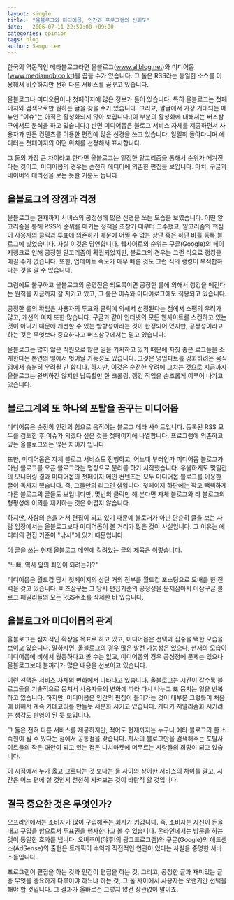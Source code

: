 ```yaml
---
layout: single
title:  "올블로그와 미디어몹, 인간과 프로그램의 신뢰도"
date:   2006-07-11 22:59:00 +09:00
categories: opinion
tags: blog
author: Samgu Lee
---
```

한국의 역동적인 메타블로그라면 올블로그(www.allblog.net)와 미디어몹(www.mediamob.co.kr)을 꼽을 수가 있습니다. 그 둘은 RSS라는 동일한 소스를 이용해서 비슷하지만 전혀 다른 서비스를 꿈꾸고 있습니다.

올블로그나 미디오몹이나 첫페이지에 많은 정보가 들어 있습니다. 특히 올블로그는 첫페이지와 검색으로만 원하는 글을 찾을 수가 있습니다. 그리고, 팔글에서 가장 기대되는 메뉴인 "이슈"는 아직은 활성화되지 않아 보입니다.(이 부분의 활성화에 대해서는 버즈삼구에서도 분석을 하고 있습니다.) 반면 미디어몹은 블로그 서비스 자체를 제공하면서 사용자가 만든 컨텐츠를 이용한 편집에 많은 신경을 쓰고 있습니다. 일일히 돌아다니며 에디터는 첫페이지의 어떤 위치를 선정해서 표시합니다.

그 둘의 가장 큰 차이라고 한다면 올블로그는 일정한 알고리즘을 통해서 순위가 메겨진다는 것이고, 미디어몹의 경우는 순전히 에디터에 의존한 편집을 보입니다. 마치, 구글과 네이버의 대리전을 보는 듯한 기분도 듭니다.

## 올블로그의 장점과 걱정

올블로그는 현재까지 서비스의 공정성에 많은 신경을 쓰는 모습을 보였습니다. 어떤 알고리즘을 통해 RSS의 순위를 메기는 정책을 초창기 때부터 고수했고, 알고리즘의 핵심이 사용자의 클릭과 투표에 의존하기 때문에 어쩔 수 없는 상단 혹은 하단 바를 등록 블로그에 넣었습니다. 사실 이것은 당연합니다. 웹사이트의 순위는 구글(Google)의 페이지랭크로 인해 공정한 알고리즘이 확립되었지만, 블로그의 경우는 그런 식으로 랭킹을 메길 수가 없습니다. 또한, 업데이트 속도가 매우 빠른 것도 그런 식의 랭킹이 부적합하다는 것을 알 수 있습니다.

그럼에도 불구하고 올블로그의 운영진은 되도록이면 공정한 룰에 의해서 랭킹을 메긴다는 원칙을 지금까지 잘 지키고 있고, 그 룰은 이슈와 미디어로그에도 적용되고 있습니다.

공정한 룰의 확립은 사용자의 투표와 클릭에 의해서 선정된다는 점에서 스팸의 우려가 많고, 개선의 여지 또한 많습니다. 구글과 같이 인터넷의 모든 웹사이트를 스캔하고 있는 것이 아니기 때문에 개선할 수 있는 방향성이라는 것이 한정되어 있지만, 공정성이라고 하는 것은 무엇보다 중요하다고 버즈삼구에서는 믿고 있습니다.

올블로그는 많지 않은 직원으로 많은 일을 기획하고 있기 때문에 자칫 좋은 로그들을 소개한다는 본연의 일에서 벗어날 가능성도 있습니다. 그것은 영업파트를 강화하려는 움직임에서 충분히 우려될 만 합니다. 하지만, 이것은 순전한 우려에 그치는 것으로 지금까지 올블로그는 완벽하진 않지만 납득할만 한 크롤링, 랭킹 작업을 순조롭게 이루어 나가고 있습니다.

## 블로그계의 또 하나의 포탈을 꿈꾸는 미디어몹

미디어몹은 순전히 인간의 힘으로 움직이는 블로그 메타 사이트입니다. 등록된 RSS 모두를 검토한 후 이슈가 되겠다 싶은 것을 첫페이지에 나열합니다. 프로그램에 의존하고 있는 올블로그와는 많은 차이가 입니다.

또한, 미디어몹은 자체 블로그 서비스도 진행하고, 어느때 부터인가 미디어몹 블로그가 아닌 블로그를 오픈 블로그라는 명칭으로 분리를 하기 시작했습니다. 우울하게도 몇일간의 모니터링 결과 미디어몹의 첫페이지 메인 컨텐츠는 모두 미디어몹 블로그를 이용한 글이 독차지 했습니다. 즉, 그들만의 리그인 셈입니다. 첫페이지 하단에는 작고 빽빽하게 다른 블로그의 글들도 보입니다만, 몇번의 클릭만 해 본다면 자체 블로그와 타 블로그의 형평성에 이의를 제기하는 것은 어렵지 않습니다.

하지만, 사람의 손을 거쳐 편집이 되고 있기 때문에 블로거가 아닌 단순히 글을 보는 사람 입장에서는 올블로그보다 미디어몹이 볼 거리가 많은 것이 사실입니다. 그 이유는 에디터의 편집 기준이 "낚시"에 있기 때문입니다.

이 글을 쓰는 현재 올블로그 메인에 걸려있는 글의 제목은 이렇습니다.

"노빠, 역사 앞의 죄인이 되려는가?"

미디어몹은 월드컵 당시 첫페이지의 상단 거의 전부를 월드컵 포스팅으로 도배를 한 전력을 갖고 있습니다. 버즈삼구는 그 당시 편집기준의 공정성을 문제삼아서 이삼구글 블로그 패밀리들의 모든 RSS주소를 삭제한 바 있습니다.

## 올블로그와 미디어몹의 관계

올블로그는 점차적인 확장을 목표로 하고 있고, 미디어몹은 선택과 집중을 택한 모습을 보이고 있습니다. 말하자면, 올블로그의 경우 많은 발전 가능성은 있으나, 현재의 모습이 미디어몹에 비해서 월등하다고 볼 수는 없고, 미디어몹의 경우 공성정에 문제는 있으나 올블로그보다 볼꺼리가 많은 내용을 선보이고 있습니다.

이런 선택은 서비스 자체의 변화에서 나타나고 있습니다. 올블로그는 시간이 갈수록 블로그들을 기술적으로 뭉쳐서 사용자들의 변화에 따라 다시 나누고 또 뭉치는 일을 반복하고 있습니다. 하지만, 미디어몹은 인간의 편집이 들어가는 것이 대부분 그렇듯이 처음에 비해서 계속 카테고리를 만들듯 세분화 시키고 있습니다. 게다가 저널리즘화 시키려는 생각도 반영이 된 듯 보입니다.

그 둘은 전혀 다른 서비스를 제공하지만, 적어도 현재까지는 누구나 메타 블로그의 한 소속원이 될 수 있다는 점에서 공통점을 갖습니다. 자사의 블로그만을 검색해주는 포탈사이트들의 작은 대안이 되고 있는 점은 니치마켓에 머무르는 사람들의 희망이 되고 있습니다.

이 시점에서 누가 옳고 그르다는 것 보다는 둘 사이의 상이한 서비스의 차이를 알고, 시간은 어느 편에 설 것인지 천천히 지켜보는 것이 바람직 할 것입니다.

## 결국 중요한 것은 무엇인가?

오프라인에서는 소비자가 많이 구입해주는 회사가 커갑니다. 즉, 소비자는 자신이 돈을 내고 구입을 함으로서 투표권을 행사한다고 볼 수 있습니다. 온라인에서는 방문을 하는 것이 동일한 효과를 냅니다. 오버추어(야후!의 광고프로그램)와 구글(Google)의 애드센스(AdSense)의 출현은 트래픽이 수익과 직접적인 연관이 있다는 사실을 증명한 서비스들입니다.

프로그램이 편집을 하는 것과 인간이 편집을 하는 것, 그리고, 공정한 글과 재미있는 글 중 무엇을 중요하게 다루어야 하느냐 하는 것, 그 둘 사이에서 사용자는 오랜기간 선택을 해야 할 것입니다. 그 결과가 올바르건 그렇지 않건 상관없이 말이죠.
